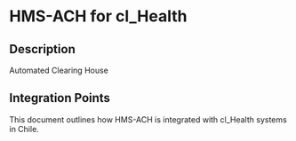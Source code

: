 # HMS-ACH for cl_Health

## Description

Automated Clearing House

## Integration Points

This document outlines how HMS-ACH is integrated with cl_Health systems in Chile.
